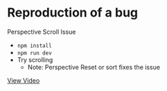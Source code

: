 # Reproduction of a bug

Perspective Scroll Issue

 - `npm install`
 - `npm run dev`
 - Try scrolling
    - Note: Perspective Reset or sort fixes the issue


[View Video](https://github.com/exrhizo/perspective-debug/raw/main/public/issue.mov)